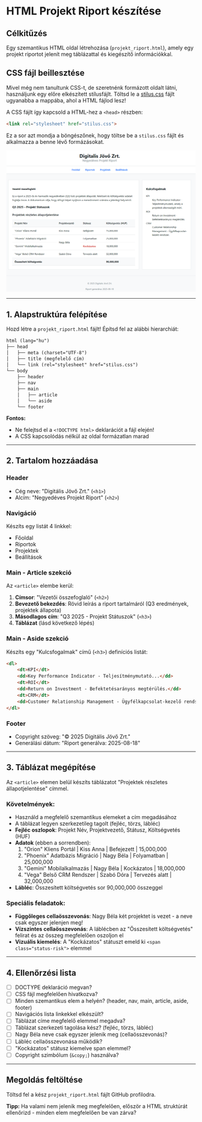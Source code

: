 # HTML Projekt Riport készítése

## Célkitűzés
Egy szemantikus HTML oldal létrehozása (`projekt_riport.html`), amely egy projekt riportot jelenít meg táblázattal és kiegészítő információkkal.

## CSS fájl beillesztése
Mivel még nem tanultunk CSS-t, de szeretnénk formázott oldalt látni, használjunk egy előre elkészített stílusfájlt. Töltsd le a [stilus.css](./stilus.css) fájlt ugyanabba a mappába, ahol a HTML fájlod lesz!

A CSS fájlt így kapcsold a HTML-hez a `<head>` részben:
```html
<link rel="stylesheet" href="stilus.css">
```
Ez a sor azt mondja a böngészőnek, hogy töltse be a `stilus.css` fájlt és alkalmazza a benne lévő formázásokat.

![Várt végeredmény](digitalis-jovo.png)

---

## 1. Alapstruktúra felépítése

Hozd létre a `projekt_riport.html` fájlt! Építsd fel az alábbi hierarchiát:

```
html (lang="hu")
├── head
│   ├── meta (charset="UTF-8")
│   ├── title (megfelelő cím)
│   └── link (rel="stylesheet" href="stilus.css")
└── body
    ├── header
    ├── nav
    ├── main
    │   ├── article
    │   └── aside
    └── footer
```

**Fontos:** 
- Ne felejtsd el a `<!DOCTYPE html>` deklarációt a fájl elején!
- A CSS kapcsolódás nélkül az oldal formázatlan marad

---

## 2. Tartalom hozzáadása

### Header
- Cég neve: "Digitális Jövő Zrt." (`<h1>`)
- Alcím: "Negyedéves Projekt Riport" (`<h2>`)

### Navigáció
Készíts egy listát 4 linkkel:
- Főoldal
- Riportok  
- Projektek
- Beállítások

### Main - Article szekció
Az `<article>` elembe kerül:
1. **Címsor**: "Vezetői összefoglaló" (`<h2>`)
2. **Bevezető bekezdés**: Rövid leírás a riport tartalmáról (Q3 eredmények, projektek állapota)
3. **Másodlagos cím**: "Q3 2025 - Projekt Státuszok" (`<h3>`)
4. **Táblázat** (lásd következő lépés)

### Main - Aside szekció
Készíts egy "Kulcsfogalmak" című (`<h3>`) definíciós listát:
```html
<dl>
    <dt>KPI</dt>
    <dd>Key Performance Indicator - Teljesítménymutató...</dd>
    <dt>ROI</dt>
    <dd>Return on Investment - Befektetésarányos megtérülés.</dd>
    <dt>CRM</dt>
    <dd>Customer Relationship Management - Ügyfélkapcsolat-kezelő rendszer.</dd>
</dl>
```

### Footer
- Copyright szöveg: "© 2025 Digitális Jövő Zrt."
- Generálási dátum: "Riport generálva: 2025-08-18"

---

## 3. Táblázat megépítése

Az `<article>` elemen belül készíts táblázatot "Projektek részletes állapotjelentése" címmel.

### Követelmények:
- Használd a megfelelő szemantikus elemeket a cím megadásához
- A táblázat legyen szerkezetileg tagolt (fejléc, törzs, lábléc)
- **Fejléc oszlopok**: Projekt Név, Projektvezető, Státusz, Költségvetés (HUF)
- **Adatok** (ebben a sorrendben):
  1. "Orion" Kliens Portál | Kiss Anna | Befejezett | 15,000,000
  2. "Phoenix" Adatbázis Migráció | Nagy Béla | Folyamatban | 25,000,000  
  3. "Gemini" Mobilalkalmazás | Nagy Béla | Kockázatos | 18,000,000
  4. "Vega" Belső CRM Rendszer | Szabó Dóra | Tervezés alatt | 32,000,000
- **Lábléc**: Összesített költségvetés sor 90,000,000 összeggel

### Speciális feladatok:
- **Függőleges cellaösszevonás**: Nagy Béla két projektet is vezet - a neve csak egyszer jelenjen meg!
- **Vízszintes cellaösszevonás**: A láblécben az "Összesített költségvetés" felirat és az összeg megfelelően oszoljon el
- **Vizuális kiemelés**: A "Kockázatos" státuszt emeld ki `<span class="status-risk">` elemmel

---

## 4. Ellenőrzési lista

- [ ] DOCTYPE deklaráció megvan?
- [ ] CSS fájl megfelelően hivatkozva?
- [ ] Minden szemantikus elem a helyén? (header, nav, main, article, aside, footer)
- [ ] Navigációs lista linkekkel elkészült?
- [ ] Táblázat címe megfelelő elemmel megadva?
- [ ] Táblázat szerkezeti tagolása kész? (fejléc, törzs, lábléc)
- [ ] Nagy Béla neve csak egyszer jelenik meg (cellaösszevonás)?
- [ ] Lábléc cellaösszevonása működik?
- [ ] "Kockázatos" státusz kiemelve span elemmel?
- [ ] Copyright szimbólum (`&copy;`) használva?

---

## Megoldás feltöltése
Töltsd fel a kész `projekt_riport.html` fájlt GitHub profilodra.

**Tipp:** Ha valami nem jelenik meg megfelelően, először a HTML struktúrát ellenőrizd - minden elem megfelelően be van zárva?